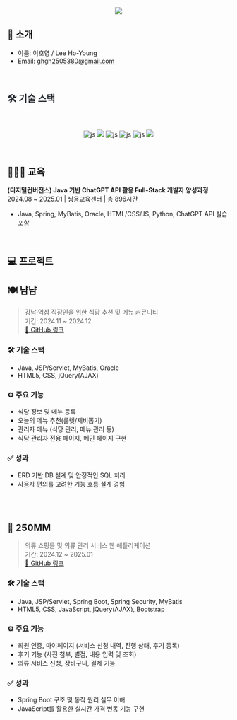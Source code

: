 <div align= "center">
<img src="https://capsule-render.vercel.app/api?type=waving&color=timeGradient&height=180&text=%20HO-YOUNG's%20GitHub%20&animation=fadeIn&fontColor=000000&fontSize=60" />
</div>

##   🙌 소개
- 이름: 이호영 / Lee Ho-Young
- Email: ghgh2505380@gmail.com

<br>



<div style="text-align: left;">
    <h2 style="border-bottom: 1px solid #d8dee4; color: #282d33;"> 🛠️ 기술 스택 </h2> <br> 
    <div align="center">

<!--
![js](https://img.shields.io/badge/Python-3776AB?style=for-the-badge&logo=python&logoColor=white?style=for-the-badge&logo=JavaScript&logoColor=white) 
![js](https://img.shields.io/badge/R-276DC3?style=for-the-badge&logo=r&logoColor=white?style=for-the-badge&logo=JavaScript&logoColor=white)
-->
![js](https://img.shields.io/badge/Java-ED8B00?style=for-the-badge&logo=openjdk&logoColor=white?style=for-the-badge&logo=JavaScript&logoColor=white)
<img src="https://img.shields.io/badge/Spring-6DB33F?style=flat-square&logo=Spring&logoColor=white"/>
![js](https://img.shields.io/badge/HTML-239120?style=for-the-badge&logo=html5&logoColor=white?style=for-the-badge&logo=JavaScript&logoColor=white)
![js](https://img.shields.io/badge/JavaScript-F7DF1E?style=for-the-badge&logo=JavaScript&logoColor=white?style=for-the-badge&logo=JavaScript&logoColor=white)
![js](https://img.shields.io/badge/CSS-239120?&style=for-the-badge&logo=css3&logoColor=white?style=for-the-badge&logo=JavaScript&logoColor=white)
<img src="https://img.shields.io/badge/Git-F05032?style=flat-square&logo=git&logoColor=white"/>


</div>


<br>

## 👩🏻‍🎓 교육
**(디지털컨버전스) Java 기반 ChatGPT API 활용 Full-Stack 개발자 양성과정**  
2024.08 ~ 2025.01 | 쌍용교육센터 | 총 896시간  
- Java, Spring, MyBatis, Oracle, HTML/CSS/JS, Python, ChatGPT API 실습 포함


<br>

## 💻 프로젝트

## 🍽 냠냠  
> 강남·역삼 직장인을 위한 식당 추천 및 메뉴 커뮤니티  
> 기간: 2024.11 ~ 2024.12  
> [🔗 GitHub 링크](https://github.com/250ghghghgh/yam-yam.git)

### 🛠 기술 스택
- Java, JSP/Servlet, MyBatis, Oracle
- HTML5, CSS, jQuery(AJAX)

### ⚙ 주요 기능
- 식당 정보 및 메뉴 등록
- 오늘의 메뉴 추천(룰렛/제비뽑기)
- 관리자 메뉴 (식당 관리, 메뉴 관리 등)
- 식당 관리자 전용 페이지, 메인 페이지 구현

### ✅ 성과
- ERD 기반 DB 설계 및 안정적인 SQL 처리
- 사용자 편의를 고려한 기능 흐름 설계 경험

</br>
<br>

## 🧥 250MM  
> 의류 쇼핑몰 및 의류 관리 서비스 웹 애플리케이션  
> 기간: 2024.12 ~ 2025.01  
> [🔗 GitHub 링크](https://github.com/250ghghghgh/250mm.git)

### 🛠 기술 스택
- Java, JSP/Servlet, Spring Boot, Spring Security, MyBatis
- HTML5, CSS, JavaScript, jQuery(AJAX), Bootstrap

### ⚙ 주요 기능
- 회원 인증, 마이페이지 (서비스 신청 내역, 진행 상태, 후기 등록)
- 후기 기능 (사진 첨부, 별점, 내용 입력 및 조회)
- 의류 서비스 신청, 장바구니, 결제 기능

### ✅ 성과
- Spring Boot 구조 및 동작 원리 실무 이해
- JavaScript를 활용한 실시간 가격 변동 기능 구현
</br>
